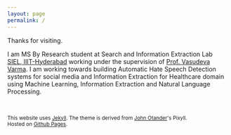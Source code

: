 ```yaml
---
layout: page
permalink: /
---
```


Thanks for visiting.

I am MS By Research student at Search and Information Extraction Lab [SIEL, IIIT-Hyderabad](search.iiit.ac.in) working under the supervision of [Prof. Vasudeva Varma](https://faculty.iiit.ac.in/~vv/Home.html). I am working towards building Automatic Hate Speech Detection systems for social media and Information Extraction for Healthcare domain using Machine Learning, Information Extraction and Natural Language Processing.  

<br/>



<small>This website uses [Jekyll](http://jekyllrb.com). The theme is derived from [John Otander](http://johnotander.com/)'s Pixyll.<br/>Hosted on [Github Pages](https://pages.github.com/).</small>
